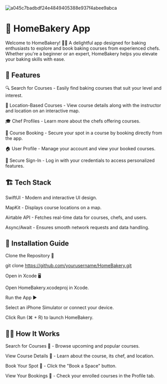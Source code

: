 ![a045c7badbdf24e4849405388e937f4abee9abca](https://github.com/user-attachments/assets/d7e22dca-0863-4cc3-8702-3b876134deec)


# 🍰 HomeBakery App

Welcome to HomeBakery! 🏡🍪 A delightful app designed for baking enthusiasts to explore and book baking courses from experienced chefs. Whether you're a beginner or an expert, HomeBakery helps you elevate your baking skills with ease.


## 📌 Features

🔍 Search for Courses - Easily find baking courses that suit your level and interest.

📍 Location-Based Courses - View course details along with the instructor and location on an interactive map.

🎓 Chef Profiles - Learn more about the chefs offering courses.

📝 Course Booking - Secure your spot in a course by booking directly from the app.

🏠 User Profile - Manage your account and view your booked courses.

🔑 Secure Sign-In - Log in with your credentials to access personalized features.


## 🏗️ Tech Stack

SwiftUI - Modern and interactive UI design.

MapKit - Displays course locations on a map.

Airtable API - Fetches real-time data for courses, chefs, and users.

Async/Await - Ensures smooth network requests and data handling.



## 🚀 Installation Guide

Clone the Repository 📂

git clone https://github.com/yourusername/HomeBakery.git

Open in Xcode 🖥️

Open HomeBakery.xcodeproj in Xcode.

Run the App ▶️

Select an iPhone Simulator or connect your device.

Click Run (⌘ + R) to launch HomeBakery.



## 👨‍🍳 How It Works

Search for Courses 🔎 - Browse upcoming and popular courses.

View Course Details 📖 - Learn about the course, its chef, and location.

Book Your Spot 📅 - Click the "Book a Space" button.

View Your Bookings 📝 - Check your enrolled courses in the Profile tab.
